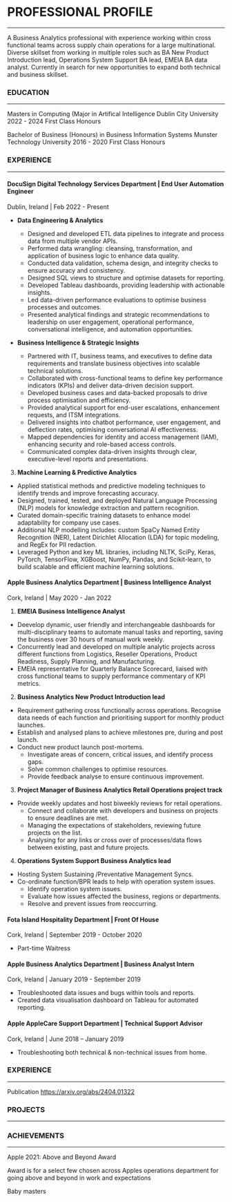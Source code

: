 # PROFESSIONAL PROFILE
______________________________________

A Business Analytics professional with experience working within cross functional teams across supply chain operations for a large multinational. Diverse skillset from working in multiple roles such as BA New Product Introduction lead, Operations System Support BA lead, EMEIA BA data analyst. Currently in search for new opportunities to expand both technical and business skillset.

### EDUCATION
_____________________

Masters in Computing (Major in Artifical Intelligence
Dublin City University
2022 - 2024   First Class Honours  

Bachelor of Business (Honours) in Business Information Systems 
Munster Technology University
2016 - 2020   First Class Honours      
 

### EXPERIENCE
__________________ 

#### DocuSign Digital Technology Services Department | End User Automation Engineer                    
Dublin, Ireland | Feb 2022 - Present

* **Data Engineering & Analytics**
   * Designed and developed ETL data pipelines to integrate and process data from multiple vendor APIs.
   * Performed data wrangling: cleansing, transformation, and application of business logic to enhance data quality.
   * Conducted data validation, schema design, and integrity checks to ensure accuracy and consistency.
   * Designed SQL views to structure and optimise datasets for reporting.
   * Developed Tableau dashboards, providing leadership with actionable insights.
   * Led data-driven performance evaluations to optimise business processes and outcomes.
   * Presented analytical findings and strategic recommendations to leadership on user engagement, operational performance, conversational intelligence, and automation opportunities.

*  **Business Intelligence & Strategic Insights**
   * Partnered with IT, business teams, and executives to define data requirements and translate business objectives into scalable technical solutions.
   * Collaborated with cross-functional teams to define key performance indicators (KPIs) and deliver data-driven decision support.
   * Developed business cases and data-backed proposals to drive process optimisation and efficiency.
   * Provided analytical support for end-user escalations, enhancement requests, and ITSM integrations.
   * Delivered insights into chatbot performance, user engagement, and deflection rates, optimising conversational AI effectiveness.
   * Mapped dependencies for identity and access management (IAM), enhancing security and role-based access controls.
   * Communicated complex data-driven insights through clear, executive-level reports and presentations.
     
3. **Machine Learning & Predictive Analytics**

* Applied statistical methods and predictive modeling techniques to identify trends and improve forecasting accuracy.
* Designed, trained, tested, and deployed Natural Language Processing (NLP) models for knowledge extraction and pattern recognition.
* Curated domain-specific training datasets to enhance model adaptability for company use cases.
* Additional NLP modelling includes: custom SpaCy Named Entity Recognition (NER), Latent Dirichlet Allocation (LDA) for topic modeling, and RegEx for PII redaction.
* Leveraged Python and key ML libraries, including NLTK, SciPy, Keras, PyTorch, TensorFlow, XGBoost, NumPy, Pandas, and Scikit-learn, to build scalable and efficient machine learning solutions.


#### Apple Business Analytics Department | Business Intelligence Analyst
Cork, Ireland | May 2020 - Jan 2022

1. **EMEIA Business Intelligence Analyst**

* Deevelop dynamic, user friendly and interchangeable dashboards for multi-disciplinary teams to automate manual tasks and reporting, saving the business over 30 hours of manual work weekly.
* Concurrently lead and developed on multiple analytic projects across different functions from Logistics, Reseller Operations, Product Readiness, Supply Planning, and Manufacturing. 
* EMEIA representative for Quarterly Balance Scorecard, liaised with cross functional teams to supply performance commentary of KPI metrics.
  
2. **Business Analytics New Product Introduction lead**

* Requirement gathering cross functionally across operations. Recognise data needs of each function and prioritising support for monthly product launches.
* Establish and analysed plans to achieve milestones pre, during and post launch.
* Conduct new product launch post-mortems. 
    * Investigate areas of concern, critical issues, and identify process gaps. 
    * Solve common challenges to optimise resources.
    * Provide feedback analyse to ensure continuous improvement.
      
3. **Project Manager of Business Analytics Retail Operations project track**

* Provide weekly updates and host biweekly reviews for retail operations.
    * Connect and collaborate with developers and business on projects to ensure deadlines are met.
    * Managing the expectations of stakeholders, reviewing future projects on the list.
    * Analysing for any links or cross over of processes/data flows between existing, past and future projects.
      
4. **Operations System Support Business Analytics lead**

* Hosting System Sustaining /Preventative Management Syncs.
* Co-ordinate function/BPR leads to help with operation system issues.
    * Identify operation system issues.
    * Evaluate how issues affected the business, regions or departments.
    * Resolve and prevent issues from reoccurring.


#### Fota Island  Hospitality Department | Front Of House                    
Cork, Ireland |  September 2019 - October 2020
* Part-time Waitress 

#### Apple  Business Analytics Department | Business Analyst Intern            
Cork, Ireland | January 2019 - September 2019
* Troubleshooted data issues and bugs within tools and reports.
* Created data visualisation dashboard on Tableau for automated reporting.

#### Apple  AppleCare Support Department | Technical Support Advisor    
Cork, Ireland |  June 2018 – January 2019
* Troubleshooting both technical & non-technical issues from home.


### EXPERIENCE
__________________ 
Publication
https://arxiv.org/abs/2404.01322


### PROJECTS
__________________ 




### ACHIEVEMENTS
____________________

Apple 2021:
Above and Beyond Award

Award is for a select few chosen across Apples operations department for going above and beyond in work and expectations

Baby masters


